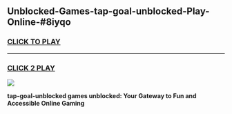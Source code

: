 
## Unblocked-Games-tap-goal-unblocked-Play-Online-#8iyqo
<h3>
<a href="https://premium.freeplayer.one?title=tap-goal-unblocked&ref=27F">CLICK TO PLAY</a></h3>
<hr>

<h3>
<a href="https://premium.freeplayer.one?title=tap-goal-unblocked&ref=27F">CLICK 2 PLAY</a>
  
</h3>

<a href="https://premium.freeplayer.one?title=tap-goal-unblocked&ref=27F"><img src="https://clearcache.store/games.png"></a>


**tap-goal-unblocked games unblocked: Your Gateway to Fun and Accessible Online Gaming**
